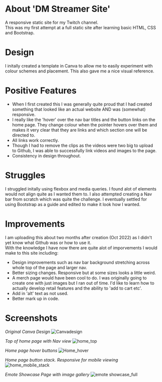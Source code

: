 # About 'DM Streamer Site'
A responsive static site for my Twitch channel.  
This was my first attempt at a full static site after learning basic HTML, CSS and Bootstrap.  

# Design 
I initally created a template in Canva to allow me to easily experiment with colour schemes and placement.  This also gave me a nice visual reference.

# Positive Features
- When I first created this I was generally quite proud that I had created something that looked like an actual website AND was (somewhat) responsive.
- I really like the 'hover' over the nav bar titles and the button links on the home page.  They change colour when the pointer hovers over them and makes it very clear that they are links and which section one will be directed to. 
- All links work correctly.
- Though I had to remove the clips as the videos were two big to upload to Github, I was able to successfully link videos and images to the page.
- Consistency in design throughout.

# Struggles
I struggled initally using flexbox and media queries. I found alot of elements would not align quite as I wanted them to.
I also attempted creating a Nav bar from scratch which was quite the challenge.  I eventually settled for using Bootstrap as a guide and edited to make it look how I wanted.

# Improvements
I am uploading this about two months after creation (Oct 2022) as I didn't yet know what Github was or how to use it.  
With the knowledge I have now there are quite alot of imporvements I would make to this site including:
- Design improvements such as nav bar background stretching across whole top of the page and larger nav.
- Better sizing changes.  Responsive but at some sizes looks a little weird.
- A merch page would have been cool to do.  I was originally going to create one with just images but I ran out of time.  I'd like to learn how to actually develop retail features and the ability to 'add to cart etc'.
- Add in 'alt' text as not used.
- Better mark up in code.

# Screenshots
*Original Canva Design*
![Canvadesign](https://user-images.githubusercontent.com/115299077/208146756-8cf0ad81-c129-4ee2-8bd3-5ec1e32e7335.png)

*Top of home page with Nav view*
![home_top](https://user-images.githubusercontent.com/115299077/208144794-c4442191-f8b5-4ddc-a4bf-bbe00a4820af.png)

*Home page hover buttons*
![Home_hover](https://user-images.githubusercontent.com/115299077/208144788-da6806a3-9e3f-4e6d-aa44-22a42a0347d8.png)

*Home page button stack. Responsive for mobile viewing*
![home_mobile_stack](https://user-images.githubusercontent.com/115299077/208144793-3973dfbf-0a21-43f8-8147-bbb254618d0f.png)

*Emote Showcase Page with image gallery*
![emote showcase_full](https://user-images.githubusercontent.com/115299077/208144784-f06affd7-d9bd-4539-8896-33d65cf19a27.png)
